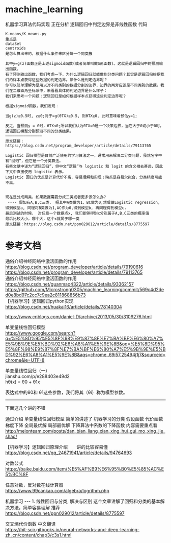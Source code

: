 # machine_learning

机器学习算法代码实现
正在分析 逻辑回归中判定边界是非线性函数 代码

```
K-means/K_means.py
重点是
dataSet
centroids
是怎么算出来的，根据什么条件来区分每一个同类簇

其中y=g(z)函数正是上述sigmoid函数(或者简单叫做S形函数)。这就是逻辑回归中的预测输出函数。
有了预测输出函数，我们考虑一下，为什么逻辑回归就能做到分类问题？其实是逻辑回归根据我们的样本点获得这些数据的判定边界。那什么是判定边界呢？
你可以简单理解为是用以对不同类别的数据分割的边界，边界的两旁应该是不同类别的数据。我们在二维直角坐标系中，来看看具体的判定边界是什么样子：
我们来思考一个问题：逻辑回归是如何根据样本点获得这些判定边界呢？

根据sigmoid函数，我们发现：

当g(z)≥0.5时, z≥0;对于=g(θTX)≥0.5, 则θTX≥0, 此时意味着预估y=1;

反之，当预测y = 0时，θTX<0;所以我们认为θTX=0是一个决策边界，当它大于0或小于0时，逻辑回归模型分别预测不同的分类结果。
————————————————
原文链接：https://blog.csdn.net/program_developer/article/details/79113765
```

```
Logistic 回归模型是目前广泛使用的学习算法之一，通常用来解决二分类问题，虽然名字中有“回归”，但它是一个分类算法。
有些文献中译为“逻辑回归”，但中文“逻辑”与 logistic 和 logit 的含义相去甚远，因此下文中直接使用 logistic 表示。
Logistic 回归的优点是计算代价不高，容易理解和实现；缺点是容易欠拟合，分类精度可能不高。


现在是分成两类，如果数据需要分成三类或者更多该怎么办? 
 ---- 假如有A,B,C三类， 把其中A类做为1，BC做为0,然后做Logistic regression, 
得到模型a, 同理将B类做为1,AC作为0,得到模型b, 再同理得到模型c.    
最后测试的时候， 对任意一个数据点x, 我们能够得到x分别属于A,B,C三类的概率值 
最后比较大小，哪个大，这个x就属于哪一类
原文链接：https://blog.csdn.net/ppn029012/article/details/8775597
```

# 参考文档
通俗介绍神经网络中激活函数的作用  
https://blog.csdn.net/program_developer/article/details/79190616  
https://blog.csdn.net/program_developer/article/details/79113765  
通俗介绍神经网络中激活函数的作用  
https://blog.csdn.net/guanmao4322/article/details/93362157  
https://github.com/Microstrong0305/machine_learning/commit/569c4d2ded0e8bd97c2cc7c9ea2c811868856b73  
【机器学习】逻辑回归python实现  
https://blog.csdn.net/huakai16/article/details/78140304

https://www.cnblogs.com/daniel-D/archive/2013/05/30/3109276.html  

单变量线性回归模型  
https://www.google.com/search?q=%E5%8D%95%E5%8F%98%E9%87%8F%E7%BA%BF%E6%80%A7%E5%9B%9E%E5%BD%92%E6%A8%A1%E5%9E%8B&oq=%E5%8D%95%E5%8F%98%E9%87%8F%E7%BA%BF%E6%80%A7%E5%9B%9E%E5%BD%92%E6%A8%A1%E5%9E%8B&aqs=chrome..69i57.25494j1j7&sourceid=chrome&ie=UTF-8

单变量线性回归（一）  
jianshu.com/p/e288403e49d2  
hθ(x) = θ0 + θ1x

表达式中的θ0和 θ1这些参数，我们将其（θi）称为模型参数。

--------------------------------------------------------------------------  
下面这几个讲的不错

通过介绍 单变量线性回归模型 简单的讲述了
机器学习的分类
假设函数
代价函数
梯度下降  全局最优解  局部最优解
下降算法中系数的下降函数
内容需要重点看  
http://melonteam.com/posts/dan_bian_liang_xian_xing_hui_gui_mo_xing_jie_shao/

【机器学习】逻辑回归原理介绍　　讲的比较容易懂  
https://blog.csdn.net/qq_24671941/article/details/94764693

对数公式  
https://baike.baidu.com/item/%E5%AF%B9%E6%95%B0%E5%85%AC%E5%BC%8F

任意对数，反对数在线计算器  
https://www.99cankao.com/algebra/logrithm.php

机器学习 --- 1. 线性回归与分类, 解决与区别    这个文章讲解了回归和分类的基本解决方法，简单容易理解 推荐   
https://blog.csdn.net/ppn029012/article/details/8775597  

交叉熵代价函数  中文翻译  
https://hit-scir.gitbooks.io/neural-networks-and-deep-learning-zh_cn/content/chap3/c3s1.html  
